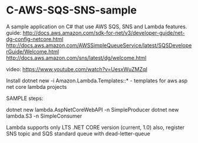 # C-AWS-SQS-SNS-sample
A sample application on C# that use AWS SQS, SNS and Lambda features.
guide: 
    http://docs.aws.amazon.com/sdk-for-net/v3/developer-guide/net-dg-config-netcore.html
    http://docs.aws.amazon.com/AWSSimpleQueueService/latest/SQSDeveloperGuide/Welcome.html
    http://docs.aws.amazon.com/sns/latest/dg/welcome.html

video: 
    https://www.youtube.com/watch?v=UesxWuZMZqI

Install dotnet new -i Amazon.Lambda.Templates::* - templates for aws asp net core lambda projects

SAMPLE steps:

dotnet new lambda.AspNetCoreWebAPI -n SimpleProducer
dotnet new lambda.S3 -n SimpleConsumer

Lambda supports only LTS .NET CORE version (current, 1.0)
also, register SNS topic and SQS standard queue with dead-letter-queue